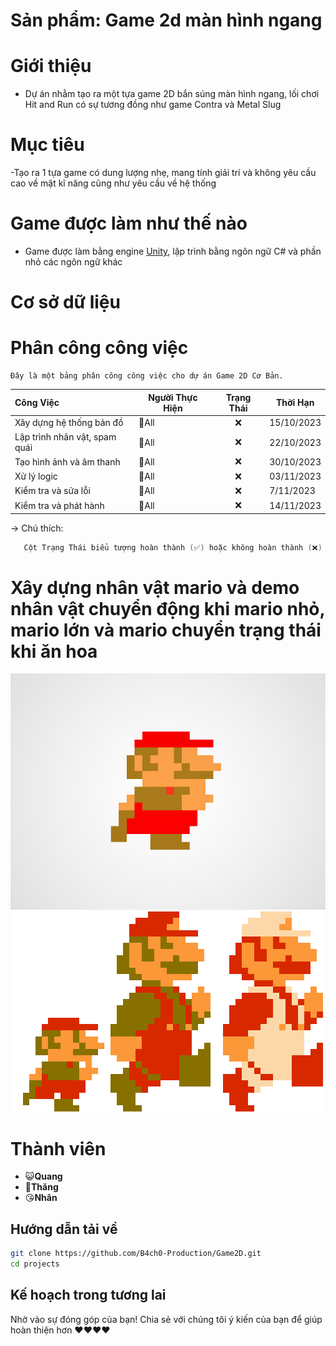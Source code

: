 
# Sản phẩm: Game 2d màn hình ngang
# Giới thiệu
- Dự án nhằm tạo ra một tựa game 2D bắn súng màn hình ngang, lối chơi Hit and Run có sự tương đồng như game Contra và Metal Slug
# Mục tiêu
-Tạo ra 1 tựa game có dung lượng nhẹ, mang tính giải trí và không yêu cầu cao về mặt kĩ năng cũng như yêu cầu về hệ thống 
# Game được làm như thế nào
- Game được làm bằng engine [Unity](https://unity.com/), lập trình bằng ngôn ngữ C# và phần nhỏ các ngôn ngữ khác 
# Cơ sở dữ liệu
# Phân công công việc

    Đây là một bảng phân công công việc cho dự án Game 2D Cơ Bản.

| Công Việc                   | Người Thực Hiện  | Trạng Thái | Thời Hạn   |
|:-----------------------------------|------------------|:------------:|------------|
| Xây dựng hệ thống bản đồ    | 🤡All       | ❌        | 15/10/2023 |
| Lập trình nhân vật, spam quái          | 🤡All          | ❌        | 22/10/2023 |
| Tạo hình ảnh và âm thanh  | 🤡All     | ❌        | 30/10/2023 |
| Xử lý logic           | 🤡All          | ❌        | 03/11/2023 |
| Kiểm tra và sửa lỗi       | 🤡All           | ❌        | 7/11/2023 |
| Kiểm tra và phát hành       | 🤡All           | ❌        | 14/11/2023 

$\to$ Chú thích:
```c
   Cột Trạng Thái biểu tượng hoàn thành (✅) hoặc không hoàn thành (❌) của công việc được giao.
```

# Xây dựng nhân vật mario và demo nhân vật chuyển động khi mario nhỏ, mario lớn và mario chuyển trạng thái khi ăn hoa
![](./mario_chay.gif)
![](./cac_nhan_vat_co_trong_Game2D.jpg)
# Thành viên    
- 😺**Quang**
- 🤡**Thăng** 
- 😘**Nhân**

## Hướng dẫn tải về

```bash
git clone https://github.com/B4ch0-Production/Game2D.git
cd projects
```
## Kế hoạch trong tương lai
 Nhờ vào sự đóng góp của bạn!
 Chia sẻ với chúng tôi ý kiến của bạn để giúp hoàn thiện hơn ❤️❤️❤️❤️



